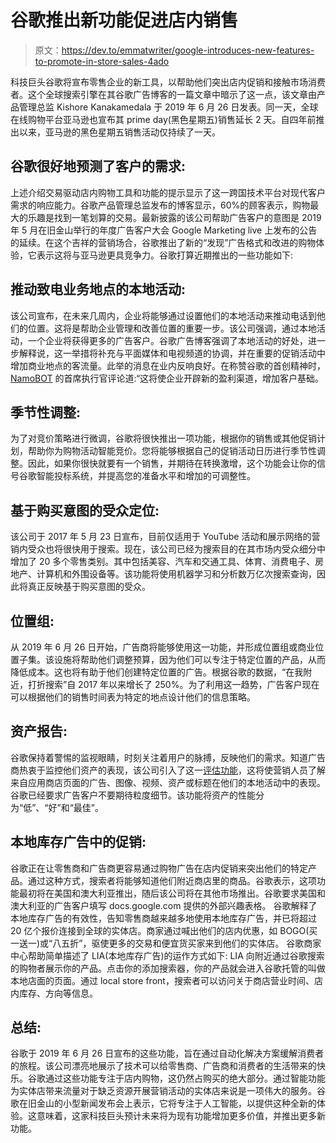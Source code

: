 # 谷歌推出新功能促进店内销售

> 原文：<https://dev.to/emmatwriter/google-introduces-new-features-to-promote-in-store-sales-4ado>

科技巨头谷歌将宣布零售企业的新工具，以帮助他们突出店内促销和接触市场消费者。这个全球搜索引擎在其谷歌广告博客的一篇文章中暗示了这一点，该文章由产品管理总监 Kishore Kanakamedala 于 2019 年 6 月 26 日发表。同一天，全球在线购物平台亚马逊也宣布其 prime day(黑色星期五)销售延长 2 天。自四年前推出以来，亚马逊的黑色星期五销售活动仅持续了一天。

## 谷歌很好地预测了客户的需求:

上述介绍交易驱动店内购物工具和功能的提示显示了这一跨国技术平台对现代客户需求的响应能力。谷歌产品管理总监发布的博客显示，60%的顾客表示，购物最大的乐趣是找到一笔划算的交易。最新披露的该公司帮助广告客户的意图是 2019 年 5 月在旧金山举行的年度广告客户大会 Google Marketing live 上发布的公告的延续。在这个吉祥的营销场合，谷歌推出了新的“发现”广告格式和改进的购物体验，它表示这将与亚马逊更具竞争力。谷歌打算近期推出的一些功能如下:

## 推动致电业务地点的本地活动:

该公司宣布，在未来几周内，企业将能够通过设置他们的本地活动来推动电话到他们的位置。这将是帮助企业管理和改善位置的重要一步。该公司强调，通过本地活动，一个企业将获得更多的广告客户。谷歌广告博客强调了本地活动的好处，进一步解释说，这一举措将补充与平面媒体和电视频道的协调，并在重要的促销活动中增加商业地点的客流量。此举的消息在业内反响良好。在称赞谷歌的首创精神时， [NamoBOT](https://www.namobot.com/) 的首席执行官评论道:“这将使企业开辟新的盈利渠道，增加客户基础。

## 季节性调整:

为了对竞价策略进行微调，谷歌将很快推出一项功能，根据你的销售或其他促销计划，帮助你为购物活动智能竞价。您将能够根据自己的促销活动日历进行季节性调整。因此，如果你很快就要有一个销售，并期待在转换激增，这个功能会让你的信号谷歌智能投标系统，并提高您的准备水平和增加的可调整性。

## 基于购买意图的受众定位:

该公司于 2017 年 5 月 23 日宣布，目前仅适用于 YouTube 活动和展示网络的营销内受众也将很快用于搜索。现在，该公司已经为搜索目的在其市场内受众细分中增加了 20 多个零售类别。其中包括美容、汽车和交通工具、体育、消费电子、房地产、计算机和外围设备等。该功能将使用机器学习和分析数万亿次搜索查询，因此将真正反映基于购买意图的受众。

## 位置组:

从 2019 年 6 月 26 日开始，广告商将能够使用这一功能，并形成位置组或商业位置子集。该设施将帮助他们调整预算，因为他们可以专注于特定位置的产品，从而降低成本。这也将有助于他们创建特定位置的广告。根据谷歌的数据，“在我附近，打折搜索”自 2017 年以来增长了 250%。为了利用这一趋势，广告客户现在可以根据他们的销售时间表为特定的地点设计他们的信息策略。

## 资产报告:

谷歌保持着警惕的监视眼睛，时刻关注着用户的脉搏，反映他们的需求。知道广告商热衷于监控他们资产的表现，该公司引入了这一[评估功能](https://link.springer.com/article/10.1007/s10846-017-0762-8)，这将使营销人员了解来自应用商店页面的广告、图像、视频、资产或标题在他们的本地活动中的表现。谷歌已经要求广告客户不要期待粒度细节。该功能将资产的性能分为“低”、“好”和“最佳”。

## 本地库存广告中的促销:

谷歌正在让零售商和广告商更容易通过购物广告在店内促销来突出他们的特定产品。通过这种方式，搜索者将能够知道他们附近商店里的商品。谷歌表示，这项功能最初将在美国和澳大利亚推出，随后该公司将在其他市场推出。谷歌要求美国和澳大利亚的广告客户填写 docs.google.com 提供的外部兴趣表格。
谷歌解释了本地库存广告的有效性，告知零售商越来越多地使用本地库存广告，并已将超过 20 亿个报价连接到全球的实体店。商家通过喊出他们的店内优惠，如 BOGO(买一送一)或“八五折”，驱使更多的交易和便宜货买家来到他们的实体店。
谷歌商家中心帮助简单描述了 LIA(本地库存广告)的运作方式如下:
LIA 向附近通过谷歌搜索的购物者展示你的产品。点击你的添加搜索器，你的产品就会进入谷歌托管的叫做本地店面的页面。通过 local store front，搜索者可以访问关于商店营业时间、店内库存、方向等信息。

## 总结:

谷歌于 2019 年 6 月 26 日宣布的这些功能，旨在通过自动化解决方案缓解消费者的旅程。该公司漂亮地展示了技术可以给零售商、广告商和消费者的生活带来的快乐。谷歌通过这些功能专注于店内购物，这仍然占购买的绝大部分。通过智能功能为实体店带来流量对于缺乏资源开展营销活动的实体店来说是一项伟大的服务。谷歌在旧金山的小型新闻发布会上表示，它将专注于人工智能，以提供这种全新的体验。这意味着，这家科技巨头预计未来将为现有功能增加更多价值，并推出更多新功能。